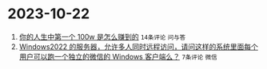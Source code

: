 # 2023-10-22

1. [你的人生中第一个 100w 是怎么赚到的](https://www.v2ex.com/t/984185) `14条评论` `问与答`
1. [Windows2022 的服务器，允许多人同时远程访问，请问这样的系统里面每个用户可以跑一个独立的微信的 Windows 客户端么？](https://www.v2ex.com/t/984181) `7条评论` `微信`
